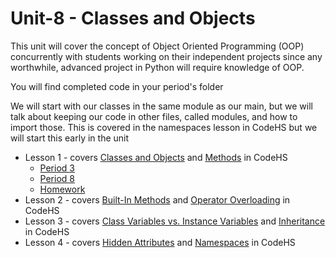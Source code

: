 # Unit-8 - Classes and Objects

This unit will cover the concept of Object Oriented Programming (OOP) concurrently with students working on their independent projects since any worthwhile, advanced project in Python will require knowledge of OOP.

You will find completed code in your period's folder

We will start with our classes in the same module as our main, but we will talk about keeping our code in other files, called modules, and how to import those. This is covered in the namespaces lesson in CodeHS but we will start this early in the unit

* Lesson 1 - covers [Classes and Objects](https://codehs.com/lms/assignment/128203660) and [Methods](https://codehs.com/lms/assignment/128203667) in CodeHS
    * [Period 3](https://github.com/WLHS-Computer-Programming2/Unit-8/tree/main/Lesson-1/Period-8)
    * [Period 8](https://github.com/WLHS-Computer-Programming2/Unit-8/blob/main/Lesson-1/Period-3/main.py)
    * [Homework](https://github.com/WLHS-Computer-Programming2/Unit-8/blob/main/Lesson-1/Unit8HW1.md)
* Lesson 2 - covers [Built-In Methods](https://codehs.com/lms/assignment/128203674) and [Operator Overloading](https://codehs.com/lms/assignment/128203684) in CodeHS
* Lesson 3 - covers [Class Variables vs. Instance Variables](https://codehs.com/lms/assignment/128203692) and [Inheritance](https://codehs.com/lms/assignment/128203700) in CodeHS
* Lesson 4 - covers [Hidden Attributes](https://codehs.com/lms/assignment/128203707) and [Namespaces](https://codehs.com/lms/assignment/128203714) in CodeHS
